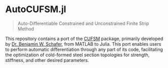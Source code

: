 # AutoCUFSM.jl

> Auto-Differentiable Constrained and Unconstrained Finite Strip Method

This repository contains a port of the [CUFSM](https://github.com/thinwalled/cufsm-git) package, primarily developed by [Dr. Benjamin W. Schafer](https://engineering.jhu.edu/faculty/benjamin-schafer/), from MATLAB to Julia. This port enables users to perform automatic differentiation through any part of its code, facilitating the optimization of cold-formed steel section topologies for strength, stiffness, and other desired parameters.